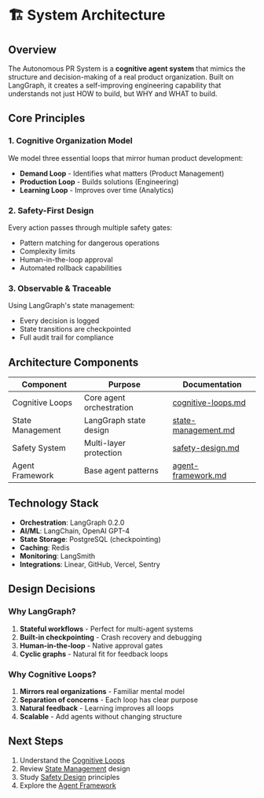 # 🏗️ System Architecture

## Overview

The Autonomous PR System is a **cognitive agent system** that mimics the structure and decision-making of a real product organization. Built on LangGraph, it creates a self-improving engineering capability that understands not just HOW to build, but WHY and WHAT to build.

## Core Principles

### 1. Cognitive Organization Model
We model three essential loops that mirror human product development:

- **Demand Loop** - Identifies what matters (Product Management)
- **Production Loop** - Builds solutions (Engineering)  
- **Learning Loop** - Improves over time (Analytics)

### 2. Safety-First Design
Every action passes through multiple safety gates:
- Pattern matching for dangerous operations
- Complexity limits
- Human-in-the-loop approval
- Automated rollback capabilities

### 3. Observable & Traceable
Using LangGraph's state management:
- Every decision is logged
- State transitions are checkpointed
- Full audit trail for compliance

## Architecture Components

| Component | Purpose | Documentation |
|-----------|---------|---------------|
| Cognitive Loops | Core agent orchestration | [cognitive-loops.md](cognitive-loops.md) |
| State Management | LangGraph state design | [state-management.md](state-management.md) |
| Safety System | Multi-layer protection | [safety-design.md](safety-design.md) |
| Agent Framework | Base agent patterns | [agent-framework.md](agent-framework.md) |

## Technology Stack

- **Orchestration**: LangGraph 0.2.0
- **AI/ML**: LangChain, OpenAI GPT-4
- **State Storage**: PostgreSQL (checkpointing)
- **Caching**: Redis
- **Monitoring**: LangSmith
- **Integrations**: Linear, GitHub, Vercel, Sentry

## Design Decisions

### Why LangGraph?
1. **Stateful workflows** - Perfect for multi-agent systems
2. **Built-in checkpointing** - Crash recovery and debugging
3. **Human-in-the-loop** - Native approval gates
4. **Cyclic graphs** - Natural fit for feedback loops

### Why Cognitive Loops?
1. **Mirrors real organizations** - Familiar mental model
2. **Separation of concerns** - Each loop has clear purpose
3. **Natural feedback** - Learning improves all loops
4. **Scalable** - Add agents without changing structure

## Next Steps

1. Understand the [Cognitive Loops](cognitive-loops.md)
2. Review [State Management](state-management.md) design
3. Study [Safety Design](safety-design.md) principles
4. Explore the [Agent Framework](agent-framework.md) 